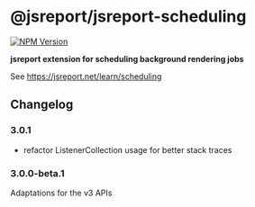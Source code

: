 # @jsreport/jsreport-scheduling
[![NPM Version](http://img.shields.io/npm/v/@jsreport/jsreport-scheduling.svg?style=flat-square)](https://npmjs.com/package/@jsreport/jsreport-scheduling)

**jsreport extension for scheduling background rendering jobs**

See https://jsreport.net/learn/scheduling

## Changelog

### 3.0.1

- refactor ListenerCollection usage for better stack traces

### 3.0.0-beta.1

Adaptations for the v3 APIs

